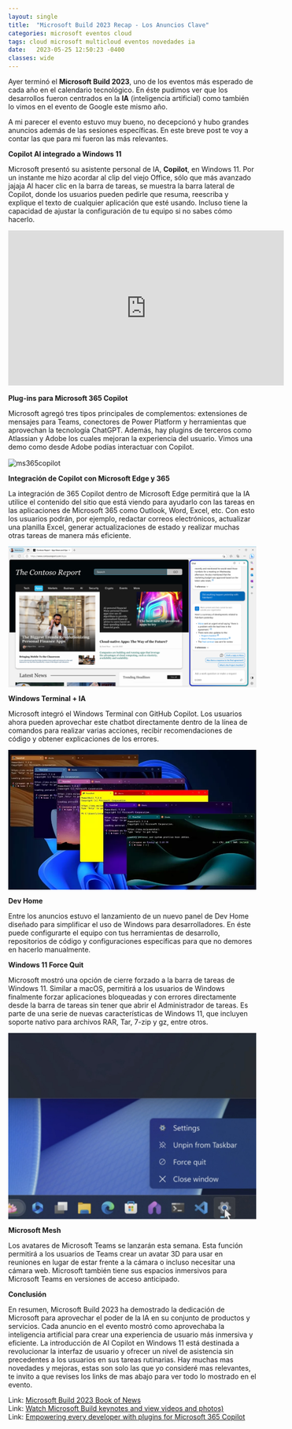```yaml
---
layout: single
title:  "Microsoft Build 2023 Recap - Los Anuncios Clave"
categories: microsoft eventos cloud 
tags: cloud microsoft multicloud eventos novedades ia
date:   2023-05-25 12:50:23 -0400
classes: wide
---
```

Ayer terminó el **Microsoft Build 2023**, uno de los eventos más esperado de cada año en el calendario tecnológico. En éste pudimos ver que los desarrollos fueron centrados en la **IA** (inteligencia artificial) como también lo vimos en el evento de Google este mismo año.

A mi parecer el evento estuvo muy bueno, no decepcionó y hubo grandes anuncios además de las sesiones específicas. En este breve post te voy a contar las que para mi fueron las más relevantes.

**Copilot AI integrado a Windows 11**

Microsoft presentó su asistente personal de IA, **Copilot**, en Windows 11. Por un instante me hizo acordar al clip del viejo Office, sólo que más avanzado jajaja
Al hacer clic en la barra de tareas, se muestra la barra lateral de Copilot, donde los usuarios pueden pedirle que resuma, reescriba y explique el texto de cualquier aplicación que esté usando. Incluso tiene la capacidad de ajustar la configuración de tu equipo si no sabes cómo hacerlo.

<iframe width="560" height="315" src="https://www.youtube.com/embed/FCfwc-NNo30" frameborder="0" allow="accelerometer; autoplay; clipboard-write; encrypted-media; gyroscope; picture-in-picture; web-share" allowfullscreen></iframe>

**Plug-ins para Microsoft 365 Copilot**

Microsoft agregó tres tipos principales de complementos: extensiones de mensajes para Teams, conectores de Power Platform y herramientas que aprovechan la tecnología ChatGPT. Además, hay plugins de terceros como Atlassian y Adobe los cuales mejoran la experiencia del usuario. Vimos una demo como desde Adobe podías interactuar con Copilot.

<img src="/assets/images/msbuild23/image1.gif" alt="ms365copilot" align="center" />

**Integración de Copilot con Microsoft Edge y 365**

La integración de 365 Copilot dentro de Microsoft Edge permitirá que la IA utilice el contenido del sitio que está viendo para ayudarlo con las tareas en las aplicaciones de Microsoft 365 como Outlook, Word, Excel, etc. Con esto los usuarios podrán, por ejemplo, redactar correos electrónicos, actualizar una planilla Excel, generar actualizaciones de estado y realizar muchas otras tareas de manera más eficiente. 

<img src="/assets/images/msbuild23/image2.png" alt="copilotedge" align="center" />

**Windows Terminal + IA**

Microsoft integró el Windows Terminal con GitHub Copilot. Los usuarios ahora pueden aprovechar este chatbot directamente dentro de la línea de comandos para realizar varias acciones, recibir recomendaciones de código y obtener explicaciones de los errores.

<img src="/assets/images/msbuild23/image3.webp" alt="terminal" align="center" />

**Dev Home**

Entre los anuncios estuvo el lanzamiento de un nuevo panel de Dev Home diseñado para simplificar el uso de Windows para desarrolladores. En éste puede configurarte el equipo con tus herramientas de desarrollo, repositorios de código y configuraciones específicas para que no demores en hacerlo manualmente.

**Windows 11 Force Quit**

Microsoft mostró una opción de cierre forzado a la barra de tareas de Windows 11. Similar a macOS, permitirá a los usuarios de Windows finalmente forzar aplicaciones bloqueadas y con errores directamente desde la barra de tareas sin tener que abrir el Administrador de tareas.
Es parte de una serie de nuevas características de Windows 11, que incluyen soporte nativo para archivos RAR, Tar, 7-zip y gz, entre otros.

<img src="/assets/images/msbuild23/image5.jpeg" alt="forcequit" align="center" />

**Microsoft Mesh**

Los avatares de Microsoft Teams se lanzarán esta semana. Esta función permitirá a los usuarios de Teams crear un avatar 3D para usar en reuniones en lugar de estar frente a la cámara o incluso necesitar una cámara web. Microsoft también tiene sus espacios inmersivos para Microsoft Teams en versiones de acceso anticipado.

**Conclusión**

En resumen, Microsoft Build 2023 ha demostrado la dedicación de Microsoft para aprovechar el poder de la IA en su conjunto de productos y servicios. Cada anuncio en el evento mostró como aprovechaba la inteligencia artificial para crear una experiencia de usuario más inmersiva y eficiente.
La introducción de AI Copilot en Windows 11 está destinada a revolucionar la interfaz de usuario y ofrecer un nivel de asistencia sin precedentes a los usuarios en sus tareas rutinarias. 
Hay muchas mas novedades y mejoras, estas son solo las que yo consideré mas relevantes, te invito a que revises los links de mas abajo para ver todo lo mostrado en el evento.

Link: [Microsoft Build 2023 Book of News](https://news.microsoft.com/build-2023-book-of-news/)  
Link: [Watch Microsoft Build keynotes and view videos and photos)](https://news.microsoft.com/build-2023/)  
Link: [Empowering every developer with plugins for Microsoft 365 Copilot](https://www.microsoft.com/en-us/microsoft-365/blog/2023/05/23/empowering-every-developer-with-plugins-for-microsoft-365-copilot/)  